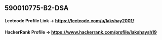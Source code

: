 ##  590010775-B2-DSA
####  Leetcode Profile Link -> https://leetcode.com/u/lakshay2001/
####  HackerRank Profile -> https://www.hackerrank.com/profile/lakshaysh19
